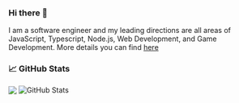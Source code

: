 ### Hi there 👋
I am a software engineer and my leading directions are all areas of JavaScript, Typescript, Node.js, Web Development, and Game Development. More details you can find [here](https://tvolodimir.github.io)

<!--
**tvolodimir/tvolodimir** is a ✨ _special_ ✨ repository because its `README.md` (this file) appears on your GitHub profile.

Here are some ideas to get you started:

- 🔭 I’m currently working on ...
- 🌱 I’m currently learning ...
- 👯 I’m looking to collaborate on ...
- 🤔 I’m looking for help with ...
- 💬 Ask me about ...
- 📫 How to reach me: ...
- 😄 Pronouns: ...
- ⚡ Fun fact: ...
-->

### &#x1f4c8; GitHub Stats

<img align="center" src="https://github-readme-stats.vercel.app/api/top-langs/?username=tvolodimir&hide=c%23&title_color=ffffff&text_color=c9cacc&icon_color=2bbc8a&bg_color=1d1f21&langs_count=3" />
<img align="center" src="https://github-readme-stats.vercel.app/api?username=tvolodimir&show_icons=true&line_height=27&count_private=true&title_color=ffffff&text_color=c9cacc&icon_color=2bbc8a&bg_color=1d1f21" alt="GitHub Stats" />



